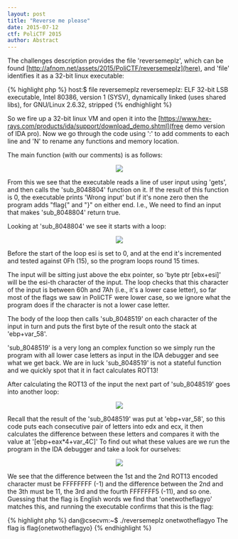 ```yaml
---
layout: post
title: "Reverse me please"
date: 2015-07-12
ctf: PoliCTF 2015
author: Abstract
---
```


The challenges description provides the file 'reversemeplz', which can be found [http://afnom.net/assets/2015/PoliCTF/reversemeplz](here), and 'file' identifies it as a 32-bit linux executable:

{% highlight php %}
host:$ file reversemeplz 
reversemeplz: ELF 32-bit LSB executable, Intel 80386, version 1 (SYSV), dynamically linked (uses shared libs), for GNU/Linux 2.6.32, stripped
{% endhighlight %}

So we fire up a 32-bit linux VM and open it into the [https://www.hex-rays.com/products/ida/support/download_demo.shtml](free demo version of IDA pro). Now we go through the code using ':' to add comments to each line and 'N' to rename any functions and memory location.

The main function (with our comments) is as follows:

<p align="center">
  <img src="http://afnom.net/assets/2015/PoliCTF/main.jpg">
</p>

From this we see that the executable reads a line of user input using 'gets', and then calls the 'sub_8048804' function on it. If the result of this function is 0, the executable prints 'Wrong input' but if it's none zero then  the program adds "flag{" and "}" on either end. I.e., We need to find an input that makes 'sub_8048804' return true.

Looking at 'sub_8048804' we see it starts with a loop:

<p align="center">
  <img src="http://afnom.net/assets/2015/PoliCTF/checkInput.jpg">
</p>

Before the start of the loop esi is set to 0, and at the end it's incremented and tested against 0Fh (15), so the program loops round 15 times. 
 
The input will be sitting just above the ebx pointer, so 'byte ptr [ebx+esi]' will be the esi-th character of the input. The loop checks that this character of the input is between 60h and 7Ah (i.e., it's a lower case letter), so far most of the flags we saw in PoliCTF were lower case, so we ignore what the program does if the character is not a lower case letter.   

The body of the loop then calls 'sub_8048519' on each character of the input in turn and puts the first byte of the result  onto the stack at 'ebp+var_58'.

'sub_8048519' is a very long an complex function so we simply run the program with all lower case letters as input  in the IDA debugger and see what we get back. We are in luck 'sub_8048519' is not a stateful function and we quickly spot that it in fact calculates ROT13! 

After calculating the ROT13 of the input the next part of 'sub_8048519' goes into another loop:

<p align="center">
  <img src="http://afnom.net/assets/2015/PoliCTF/checkFlag2.jpg">
</p>

Recall that the result of the 'sub_8048519' was put at 'ebp+var_58', so this code puts each consecutive pair of letters into edx and ecx, it then calculates the difference between these letters and compares it with the value at '[ebp+eax*4+var_4C]' To find out what these values are we run the program in the IDA debugger and take a look for ourselves:


<p align="center">
  <img src="http://afnom.net/assets/2015/PoliCTF/stack.jpg">
</p>

We see that the difference between the 1st and the 2nd ROT13 encoded character must be FFFFFFFF (-1) and the difference between the 2nd and the 3th must be 11, the 3rd and the fourth FFFFFFF5 (-11), and so one. Guessing that the flag is English words we find that 'onetwotheflagyo' matches this, and running the executable confirms that this is the flag:

{% highlight php %}
dan@csecvm:~$ ./reversemeplz 
onetwotheflagyo
The flag is flag{onetwotheflagyo}
{% endhighlight %}



